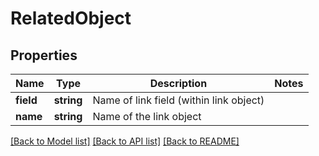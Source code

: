 # RelatedObject

## Properties
Name | Type | Description | Notes
------------ | ------------- | ------------- | -------------
**field** | **string** | Name of link field (within link object) | 
**name** | **string** | Name of the link object | 

[[Back to Model list]](../README.md#documentation-for-models) [[Back to API list]](../README.md#documentation-for-api-endpoints) [[Back to README]](../README.md)


